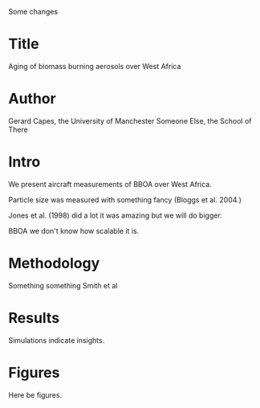 Some changes

# Title
Aging of biomass burning aerosols over West Africa

# Author
Gerard Capes, the University of Manchester
Someone Else, the School of There

# Intro
We present aircraft measurements of BBOA over West Africa.

Particle size was measured with something fancy (Bloggs et al. 2004.)

Jones et al. (1998) did a lot it was amazing but we will do bigger.

BBOA we don't know how scalable it is.

# Methodology
Something something Smith et al

# Results
Simulations indicate insights.

# Figures
Here be figures.
